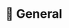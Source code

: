 ---
layout: category
title: 🔰 General
slug: general
description: Descubre cosas de interés general.
permalink: /general/  # para quitar /category/travel
---